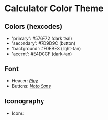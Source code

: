 # Calculator Color Theme

## **Colors (hexcodes)**
- 'primary': #576F72 (dark teal)
- 'secondary': #7D9D9C (button)
- 'background': #F0EBE3 (light-tan)
- 'accent': #E4DCCF (dark-tan)


## **Font**
- Header: [*Play*](https://fonts.google.com/specimen/Play)
- Buttons: [*Noto Sans*](https://fonts.google.com/noto/specimen/Noto+Sans)

## **Iconography**
- Icons: